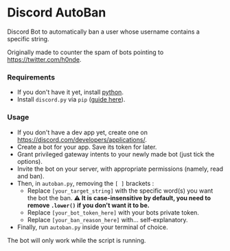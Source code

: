 # Discord AutoBan
Discord Bot to automatically ban a user whose username contains a specific string.

Originally made to counter the spam of bots pointing to https://twitter.com/h0nde.

### Requirements
- If you don't have it yet, install [python](https://www.python.org/downloads/).
- Install `discord.py` via `pip` ([guide here](https://discordpy.readthedocs.io/en/stable/intro.html)).

### Usage

- If you don't have a dev app yet, create one on https://discord.com/developers/applications/.
- Create a bot for your app. Save its token for later.
- Grant privileged gateway intents to your newly made bot (just tick the options).
- Invite the bot on your server, with appropriate permissions (namely, read and ban).
- Then, in `autoban.py`, removing the `[ ]` brackets :
  - Replace `[your_target_string]` with the specific word(s) you want the bot the ban.
      **⚠️ It is case-insensitive by default, you need to remove `.lower()` if you don't want it to be.**
  - Replace `[your_bot_token_here]` with your bots private token.
  - Replace `[your_ban_reason_here]` with... self-explanatory.
- Finally, run `autoban.py` inside your terminal of choice.

The bot will only work while the script is running.
